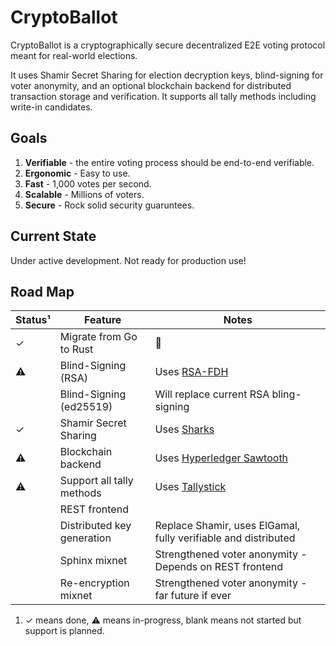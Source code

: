 CryptoBallot
============

CryptoBallot is a cryptographically secure decentralized E2E voting protocol meant for real-world elections.

It uses  Shamir Secret Sharing for election decryption keys, blind-signing for voter anonymity, and an optional blockchain backend for distributed transaction storage and verification.  It supports all tally methods including write-in candidates. 

## Goals

1. **Verifiable** - the entire voting process should be end-to-end verifiable.
2. **Ergonomic** - Easy to use.
3. **Fast** - 1,000 votes per second.
4. **Scalable** - Millions of voters.
5. **Secure** - Rock solid security guaruntees.

## Current State

Under active development. Not ready for production use!  

## Road Map

| Status¹ | Feature                           | Notes                                                          |
| ------- | --------------------------------- | -------------------------------------------------------------- |
| ✓       | Migrate from Go to Rust           | 🦀                                                             |
| ⚠       | Blind-Signing (RSA)               | Uses [RSA-FDH](https://github.com/phayes/rsa-fdh)              |
|         | Blind-Signing (ed25519)           | Will replace current RSA bling-signing                         |
| ✓       | Shamir Secret Sharing             | Uses [Sharks](https://docs.rs/sharks/)                         |
| ⚠       | Blockchain backend                | Uses [Hyperledger Sawtooth](https://sawtooth.hyperledger.org/) |
| ⚠       | Support all tally methods         | Uses [Tallystick](https://github.com/phayes/tallystick)        |
|         | REST frontend                     |                                                                |
|         | Distributed key generation        | Replace Shamir, uses ElGamal, fully verifiable and distributed |
|         | Sphinx mixnet                     | Strengthened voter anonymity - Depends on REST frontend        |
|         | Re-encryption mixnet              | Strengthened voter anonymity - far future if ever              |

1. ✓ means done, ⚠ means in-progress, blank means not started but support is planned.
